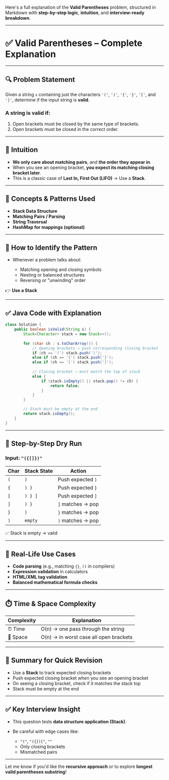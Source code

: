 Here's a full explanation of the **Valid Parentheses** problem, structured in Markdown with **step-by-step logic**, **intuition**, and **interview-ready breakdown**.

---

# ✅ Valid Parentheses – Complete Explanation

---

## 🔍 Problem Statement

Given a string `s` containing just the characters `'('`, `')'`, `'{'`, `'}'`, `'['`, and `']'`, determine if the input string is **valid**.

### A string is valid if:

1. Open brackets must be closed by the same type of brackets.
2. Open brackets must be closed in the correct order.

---

## 🧠 Intuition

* **We only care about matching pairs**, and **the order they appear in**.
* When you see an opening bracket, **you expect its matching closing bracket later**.
* This is a classic case of **Last In, First Out (LIFO)** → Use a **Stack**.

---

## 🧰 Concepts & Patterns Used

* **Stack Data Structure**
* **Matching Pairs / Parsing**
* **String Traversal**
* **HashMap for mappings (optional)**

---

## 🔎 How to Identify the Pattern

* Whenever a problem talks about:

    * Matching opening and closing symbols
    * Nesting or balanced structures
    * Reversing or "unwinding" order

👉 **Use a Stack**

---

## ✅ Java Code with Explanation

```java
class Solution {
    public boolean isValid(String s) {
        Stack<Character> stack = new Stack<>();
        
        for (char ch : s.toCharArray()) {
            // Opening brackets → push corresponding closing bracket
            if (ch == '(') stack.push(')');
            else if (ch == '{') stack.push('}');
            else if (ch == '[') stack.push(']');
            
            // Closing bracket → must match the top of stack
            else {
                if (stack.isEmpty() || stack.pop() != ch) {
                    return false;
                }
            }
        }

        // Stack must be empty at the end
        return stack.isEmpty();
    }
}
```

---

## 🧪 Step-by-Step Dry Run

### Input: `"({[]})"`

| Char | Stack State | Action            |
| ---- | ----------- | ----------------- |
| `(`  | `)`         | Push expected `)` |
| `{`  | `) }`       | Push expected `}` |
| `[`  | `) } ]`     | Push expected `]` |
| `]`  | `) }`       | `]` matches → pop |
| `}`  | `)`         | `}` matches → pop |
| `)`  | `empty`     | `)` matches → pop |

✅ Stack is empty → valid

---

## 🧵 Real-Life Use Cases

* **Code parsing** (e.g., matching `{}`, `()` in compilers)
* **Expression validation** in calculators
* **HTML/XML tag validation**
* **Balanced mathematical formula checks**

---

## ⏱️ Time & Space Complexity

| Complexity | Explanation                            |
| ---------- | -------------------------------------- |
| ⏰ Time     | O(n) → one pass through the string     |
| 🧠 Space   | O(n) → in worst case all open brackets |

---

## 🧩 Summary for Quick Revision

* Use a **Stack** to track expected closing brackets
* Push expected closing bracket when you see an opening bracket
* On seeing a closing bracket, check if it matches the stack top
* Stack must be empty at the end

---

## ✅ Key Interview Insight

* This question tests **data structure application (Stack)**.
* Be careful with edge cases like:

    * `"("`, `"({})["`, `""`
    * Only closing brackets
    * Mismatched pairs

---

Let me know if you'd like the **recursive approach** or to explore **longest valid parentheses substring**!
